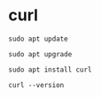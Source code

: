 # curl

```
sudo apt update
```

```
sudo apt upgrade
```
```
sudo apt install curl
```
```
curl --version
```
